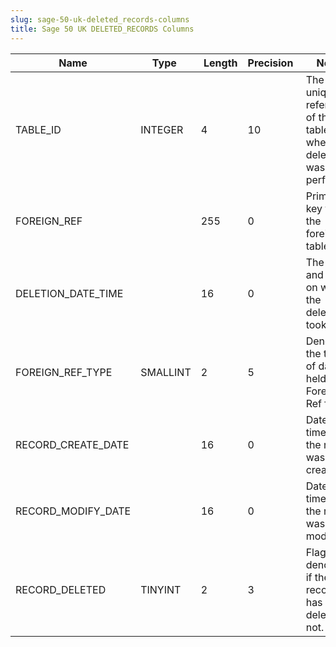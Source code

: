 ```yaml
---
slug: sage-50-uk-deleted_records-columns
title: Sage 50 UK DELETED_RECORDS Columns
---
```

| Name | Type  |  Length | Precision  |  Notes  | Example |
| --- | --- | --- | --- | --- | --- |
| TABLE_ID | INTEGER | 4 | 10 | The unique reference of the table where the deletion was performed |  |
| FOREIGN_REF |  | 255 | 0 | Primary key from the foreign table |  |
| DELETION_DATE_TIME |  | 16 | 0 | The date and time on which the deletion took place |  |
| FOREIGN_REF_TYPE | SMALLINT | 2 | 5 | Denotes the type of data held in the Foreign Ref field |  |
| RECORD_CREATE_DATE |  | 16 | 0 | Date and time when the record was created. |  |
| RECORD_MODIFY_DATE |  | 16 | 0 | Date and time when the record was modified. |  |
| RECORD_DELETED | TINYINT | 2 | 3 | Flag denoting if the record has been deleted or not. |  |
